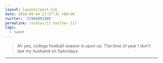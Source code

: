 ```yaml
---
layout: layouts/post.njk
date: 2010-09-04 17:57:31 +00:00
twitter: '22994091988'
permalink: /status/{{ twitter }}/
tags: 
  - tweet
---
```


> Ah yes, college football season is upon us. The time of year I don't see my husband on Saturdays.

---
